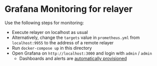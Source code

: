 Grafana Monitoring for relayer
===

Use the following steps for monitoring:

- Execute relayer on localhost as usual
- Alternatively, change the `targets` value in `prometheus.yml` from `localhost:9955` to the address of a remote relayer
- Run `docker-compose up` in this directory
- Open Grafana on `http://localhost:3000` and login with `admin` / `admin`
    - Dashboards and alerts are [automatically provisioned](https://grafana.com/docs/grafana/latest/administration/provisioning/)
